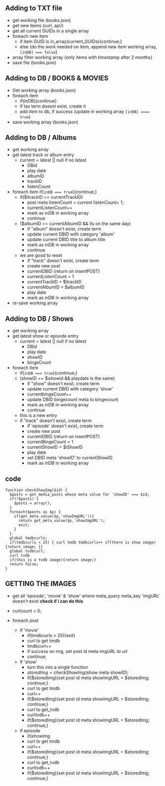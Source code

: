 
## Adding to TXT file
- get working file (books.json)
- get new items (curl, api/)
- get all current GUIDs in a single array
- foreach new item
  - if item GUID is in_array(current_GUIDs){continue;}
  - else {do the work needed on item, append new item working array, `[inDB] === false`}
- array filter working array {only items with timestamp after 2 months}
- save file (books.json)

## Adding to DB / BOOKS & MOVIES
- Get working array (books.json)
- foreach item 
  - if(inDB){continue}
  - if tax term doesnt exist, create it
  - add item to db, if success (update in working array `[inDB] ==== true`)
- save working array (books.json)
## Adding to DB / Albums
- get working array
- get latest track or album entry
  - current = latest || null if no latest
    - DBid
    - play date
    - albumID
    - trackID
    - listenCount
- foreach item
  if(`inDB === true`){continue;}
  - if($itrackID == currentTrackID)
    - post meta listenCount = current listenCount+ 1;
    - currentListenCount++
    - mark as inDB in working array
    - continue
  - ($albumID == currentAlbumID && its on the same day) 
    - if "album" doesn't exist, create term
    - update current DBID with category 'album'
    - update current DBID title to album title
    - mark as inDB in working array
    - continue
  - we are good to reset
    - if "track" doesn't exist, create term
    - create new post
    - currentDBID (return on insertPOST)
    - currentListenCount = 1
    - currentTrackID = $itrackID
    - currentAlbumID = $albumID
    - play date
    - mark as inDB in working array
 - re-save working array

## Adding to DB / Shows
- get working array
- get latest show or episode entry
  - current = latest || null if no latest
    - DBid
    - play date
    - showID
    - bingeCount
- foreach item
  - if(`inDB === true`){continue;}
  - (showID == $ishowid && playdate is the same)
    - if "show" doesn't exist, create term
    - update current DBID with category 'show'
    - currentbingeCount++
    - update DBID bingecount meta to bingecount
    - mark as inDB in working array
    - continue
  - this is a new entry
  - if "track" doesn't exist, create term
    - if 'episode' doesn't exist, create term
    - create new post
    - currentDBID (return on insertPOST)
    - currentBingeCount = 1
    - currentShowID = $iShowID
    - play date
    - set DBID meta 'showID' to currentShowID
    - mark as inDB in working array


## code

    function checkShowImg($id) {
      $posts = get_media_posts whose meta value for 'showID' === $id;
      if(!$posts) {
        $posts = array();
      }
      foreach($posts as $p) {
        if(get_meta_value($p,'showImgURL')){
          return get_meta_value($p,'showImgURL');
          exit;
        }
      }
      global tmdbcurls;
      if(tmdbcurls < 25) { curl tmdb tmdbcurls++ if(there is show image){return image; }}
      global tvdbcurl;
      curl tvdb
      if(this is a tvdb image){return image;}
      return false;
    }
    
## GETTING THE IMAGES
- get all 'episode', 'movie' & 'show'  where meta_query meta_key 'imgURL' doesn't exist **check if i can do this**
- curlcount = 0;
- foreach post

  - if 'movie'
    - if(tmdbcurls > 25){exit}
    - curl to get tmdb
    - tmdbcurl++
    - if success on img, set post id meta imgURL to url
    - continue;
  - if 'show'
    - turn this into a single function
    - $storedImg = checkShowImg($show meta showID);
    - if($storedImg){set post id meta showImgURL = $storedImg; continue;}
    - curl to get tmdb
    - curl++
    - if($storedImg){set post id meta showImgURL = $storedImg; continue;}
    - curl to get_tvdb
    - curltvdb++
    - if($storedImg){set post id meta showImgURL = $storedImg; continue;}
  - if episode
    - if(showimg
    - curl to get tmdb
    - curl++
    - if($storedImg){set post id meta showImgURL = $storedImg; continue;}
    - curl to get_tvdb
    - curltvdb++
    - if($storedImg){set post id meta showImgURL = $storedImg; continue;}
